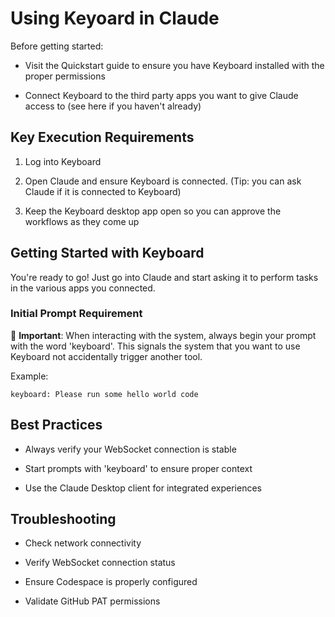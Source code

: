 # Using Keyoard in Claude

Before getting started: 

* Visit the Quickstart guide to ensure you have Keyboard installed with the proper permissions

* Connect Keyboard to the third party apps you want to give Claude access to (see here if you haven't already)

## Key Execution Requirements

1. Log into Keyboard 

2. Open Claude and ensure Keyboard is connected. (Tip: you can ask Claude if it is connected to Keyboard)

3. Keep the Keyboard desktop app open so you can approve the workflows as they come up

## Getting Started with Keyboard

You're ready to go! Just go into Claude and start asking it to perform tasks in the various apps you connected. 

### Initial Prompt Requirement

🔑 **Important**: When interacting with the system, always begin your prompt with the word 'keyboard'. This signals the system that you want to use Keyboard not accidentally trigger another tool.

Example:

```
keyboard: Please run some hello world code
```

## Best Practices

* Always verify your WebSocket connection is stable

* Start prompts with 'keyboard' to ensure proper context

* Use the Claude Desktop client for integrated experiences

## Troubleshooting

* Check network connectivity

* Verify WebSocket connection status

* Ensure Codespace is properly configured

* Validate GitHub PAT permissions
